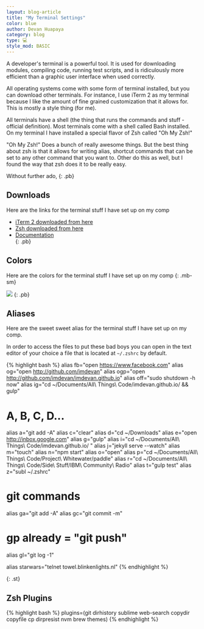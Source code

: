 ```yaml
---
layout: blog-article  
title: "My Terminal Settings"
color: blue
author: Devan Huapaya
category: blog
type: 💻
style_mod: BASIC
---
```

A developer's terminal is a powerful tool. It is used for downloading modules, compiling code, running test scripts, and is ridiculously more efficient than a graphic user interface when used correctly.

All operating systems come with some form of terminal installed, but you can download other terminals. For instance, I use iTerm 2 as my terminal because I like the amount of fine grained customization that it allows for. This is mostly a style thing (for me).

All terminals have a shell (the thing that runs the commands and stuff - official definition). Most terminals come with a shell called Bash installed. On my terminal I have installed a special flavor of Zsh called "Oh My Zsh!"

"Oh My Zsh!" Does a bunch of really awesome things. But the best thing about zsh is that it allows for writing alias, shortcut commands that can be set to any other command that you want to. Other do this as well, but I found the way that zsh does it to be really easy. 	

Without further ado,
{: .pb}

## Downloads
Here are the links for the terminal stuff I have set up on my comp  
- [iTerm 2 downloaded from here](https://www.iterm2.com)  
- [Zsh downloaded from here](http://ohmyz.sh)  
- [Documentation](https://github.com/robbyrussell/oh-my-zsh/wiki/Cheatsheet)  
{: .pb}


## Colors  

Here are the colors for the terminal stuff I have set up on my comp
{: .mb-sm}

![](http://i.imgur.com/cDaaWzt.png)
{: .pb}

## Aliases  
Here are the sweet sweet alias for the terminal stuff I have set up on my comp.

In order to access the files to put these bad boys you can open in the text editor of your choice a file that is located at <code>~/.zshrc</code> by default.


{% highlight bash %}
alias fb="open https://www.facebook.com"
alias og="open http://github.com/imdevan"
alias ogp="open http://github.com/imdevan/imdevan.github.io"
alias off="sudo shutdown -h now"
alias ig="cd ~/Documents/All\ Things\ Code/imdevan.github.io/ && gulp"

# A, B, C, D...
alias a="git add -A"
alias c="clear"
alias d="cd ~/Downloads"
alias e="open http://inbox.google.com"
alias g="gulp"
alias i="cd ~/Documents/All\ Things\ Code/imdevan.github.io/ "
alias j="jekyll serve --watch"
alias m="touch"
alias n="npm start"
alias o="open"
alias p="cd ~/Documents/All\ Things\ Code/Project\ Whitewater/paddle"
alias r="cd ~/Documents/All\ Things\ Code/Side\ Stuff/IBM\ Community\ Radio"
alias t="gulp test"
alias z="subl ~/.zshrc"

# git commands
alias ga="git add -A"
alias gc="git commit -m"
# gp already = "git push"
alias gl="git log -1"

alias starwars="telnet towel.blinkenlights.nl"
{% endhighlight %}

{: .st}
## Zsh Plugins  
{% highlight bash %}
plugins=(git dirhistory sublime web-search copydir copyfile cp dirpresist nvm brew themes)
{% endhighlight %}
